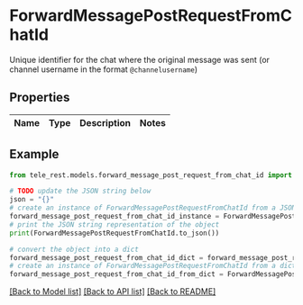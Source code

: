 # ForwardMessagePostRequestFromChatId

Unique identifier for the chat where the original message was sent (or channel username in the format `@channelusername`)

## Properties

Name | Type | Description | Notes
------------ | ------------- | ------------- | -------------

## Example

```python
from tele_rest.models.forward_message_post_request_from_chat_id import ForwardMessagePostRequestFromChatId

# TODO update the JSON string below
json = "{}"
# create an instance of ForwardMessagePostRequestFromChatId from a JSON string
forward_message_post_request_from_chat_id_instance = ForwardMessagePostRequestFromChatId.from_json(json)
# print the JSON string representation of the object
print(ForwardMessagePostRequestFromChatId.to_json())

# convert the object into a dict
forward_message_post_request_from_chat_id_dict = forward_message_post_request_from_chat_id_instance.to_dict()
# create an instance of ForwardMessagePostRequestFromChatId from a dict
forward_message_post_request_from_chat_id_from_dict = ForwardMessagePostRequestFromChatId.from_dict(forward_message_post_request_from_chat_id_dict)
```
[[Back to Model list]](../README.md#documentation-for-models) [[Back to API list]](../README.md#documentation-for-api-endpoints) [[Back to README]](../README.md)


